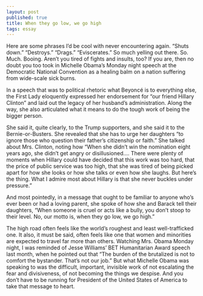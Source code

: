 ```yaml
---
layout: post
published: true
title: When they go low, we go high
tags: essay    
---
```


Here
are some phrases I’d be cool with never encountering again. “Shuts down.”
“Destroys.” “Drags.” “Eviscerates.” So much yelling out there. So. Much.
Booing. Aren’t you tired of fights and insults, too? If you are, then no doubt
you too took in Michelle Obama’s Monday night speech at the Democratic National
Convention as a healing balm on a nation suffering from wide-scale sick burns.

In a speech that was to political rhetoric what Beyoncé is to everything else, the First Lady eloquently
expressed her endorsement for “our friend Hillary Clinton” and laid out the
legacy of her husband’s administration. Along the way, she also articulated
what it means to do the tough work of being the bigger person.

She said it, quite clearly, to the Trump supporters, and she said it to the
Bernie-or-Busters. She revealed that she has to urge her daughters “to ignore
those who question their father’s citizenship or faith.” She talked about Mrs.
Clinton, noting how “When she didn’t win the nomination eight years ago, she
didn’t get angry or disillusioned…. There were plenty of moments when Hillary
could have decided that this work was too hard, that the price of public
service was too high, that she was tired of being picked apart for how she
looks or how she talks or even how she laughs. But here’s the thing. What I
admire most about Hillary is that she never buckles under pressure.”

And most pointedly, in a message that ought to be familiar to anyone who’s ever
been or had a loving parent, she spoke of how she and Barack tell their
daughters, “When someone is cruel or acts like a bully, you don’t stoop to
their level. No, our motto is, when they go
low, we go high.”

The high road often feels like the world’s roughest and least well-trafficked one.
It also, it must be said, often feels like one that women and minorities are
expected to travel far more than others. Watching Mrs. Obama Monday night, I
was reminded of Jesse Williams’ BET Humanitarian Award speech last month, when
he pointed out that “The burden of the brutalized is not to comfort the bystander. That’s not
our job.” But what Michelle Obama was speaking to was the difficult,
important, invisible work of not escalating the fear and divisiveness, of not
becoming the things we despise. And you don’t have to be running for President
of the United States of America to take that message to heart.

